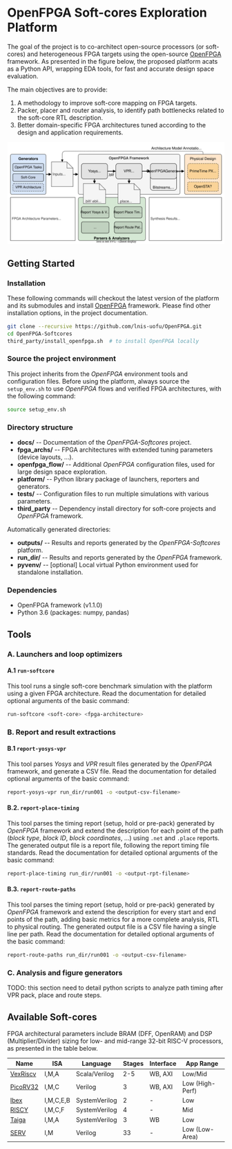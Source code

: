 # OpenFPGA Soft-cores Exploration Platform

The goal of the project is to co-architect open-source processors (or soft-cores) and heterogeneous FPGA targets using the open-source [OpenFPGA](https://github.com/lnis-uofu/OpenFPGA) framework.
As presented in the figure below, the proposed platform acats as a Python API, wrapping EDA tools, for fast and accurate design space evaluation.

The main objectives are to provide:

1. A methodology to improve soft-core mapping on FPGA targets.
2. Packer, placer and router analysis, to identify path bottlenecks related to the soft-core RTL description.
3. Better domain-specific FPGA architectures tuned according to the design and application requirements.

<p align="center">
    <img src="./docs/images/openfpga-softcores-platform.svg">
</p>

## Getting Started

### Installation

These following commands will checkout the latest version of the platform and its submodules and install [OpenFPGA](https://github.com/lnis-uofu/OpenFPGA) framework. 
Please find other installation options, in the project documentation.

```bash
git clone --recursive https://github.com/lnis-uofu/OpenFPGA.git
cd OpenFPGA-Softcores
third_party/install_openfpga.sh  # to install OpenFPGA locally
```

### Source the project environment

This project inherits from the *OpenFPGA* environment tools and configuration files.
Before using the platform, always source the `setup_env.sh` to use *OpenFPGA* flows and verified FPGA architectures, with the following command:

```bash
source setup_env.sh
```

### Directory structure

- **docs/** -- Documentation of the *OpenFPGA-Softcores* project.
- **fpga_archs/** -- FPGA architectures with extended tuning parameters (device layouts, ...).
- **openfpga_flow/** -- Additional *OpenFPGA* configuration files, used for large design space exploration.
- **platform/** -- Python library package of launchers, reporters and generators.
- **tests/** -- Configuration files to run multiple simulations with various parameters.
- **third_party** -- Dependency install directory for soft-core projects and *OpenFPGA* framework.

Automatically generated directories:

- **outputs/** -- Results and reports generated by the *OpenFPGA-Softcores* platform.
- **run_dir/** -- Results and reports generated by the *OpenFPGA* framework.
- **pyvenv/** -- [optional] Local virtual Python environment used for standalone installation.

### Dependencies

- OpenFPGA framework (v1.1.0)
- Python 3.6 (packages: numpy, pandas)

## Tools

### A. Launchers and loop optimizers

#### A.1 `run-softcore`

This tool runs a single soft-core benchmark simulation with the platform using a given FPGA architecture.
Read the documentation for detailed optional arguments of the basic command:

```bash
run-softcore <soft-core> <fpga-architecture>
```

### B. Report and result extractions 

#### B.1 `report-yosys-vpr`

This tool parses *Yosys* and *VPR* result files generated by the *OpenFPGA* framework, and generate a CSV file.
Read the documentation for detailed optional arguments of the basic command:

```bash
report-yosys-vpr run_dir/run001 -o <output-csv-filename>
```

#### B.2. `report-place-timing`

This tool parses the timing report (setup, hold or pre-pack) generated by *OpenFPGA* framework and extend the description for each point of the path (*block type*, *block ID*, *block coordinates*, ...) using `.net` and `.place` reports.
The generated output file is a report file, following the report timing file standards.
Read the documentation for detailed optional arguments of the basic command:

```bash
report-place-timing run_dir/run001 -o <output-rpt-filename>
```

#### B.3. `report-route-paths`

This tool parses the timing report (setup, hold or pre-pack) generated by *OpenFPGA* framework and extend the description for every start and end points of the path, adding basic metrics for a more complete analysis, RTL to physical routing.
The generated output file is a CSV file having a single line per path.
Read the documentation for detailed optional arguments of the basic command:

```bash
report-route-paths run_dir/run001 -o <output-csv-filename>
```

### C. Analysis and figure generators

TODO: this section need to detail python scripts to analyze path timing after VPR pack, place and route steps.

## Available Soft-cores

FPGA architectural parameters include BRAM (DFF, OpenRAM) and DSP (Multiplier/Divider) sizing for low- and mid-range 32-bit RISC-V processors, as presented in the table below.

<div align="center">

| **Name**                                             | **ISA**   | **Language**  | **Stages** | **Interface** | **App Range**   |
|------------------------------------------------------|-----------|---------------|------------|---------------|-----------------|
| [VexRiscv](https://github.com/SpinalHDL/VexRiscv)    | I,M,A     | Scala/Verilog | 2-5        | WB, AXI       | Low/Mid         |
| [PicoRV32](https://github.com/YosysHQ/picorv32)      | I,M,C     | Verilog       | 3          | WB, AXI       | Low (High-Perf) |
| [Ibex](https://github.com/lowRISC/ibex)              | I,M,C,E,B | SystemVerilog | 2          | -             | Low             |
| [RISCY](https://github.com/pulp-platform/pulpissimo) | I,M,C,F   | SystemVerilog | 4          | -             | Mid             |
| [Taiga](https://gitlab.com/sfu-rcl/Taiga)            | I,M,A     | SystemVerilog | 3          | WB            | Low             |
| [SERV](https://github.com/olofk/serv)                | I,M       | Verilog       | 33         | -             | Low (Low-Area)  |

</div>

